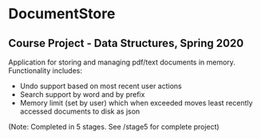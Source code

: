 <h1>DocumentStore</h1>

<h2>Course Project - Data Structures, Spring 2020</h2> 


Application for storing and managing pdf/text documents in memory. Functionality includes:
- Undo support based on most recent user actions
- Search support by word and by prefix
- Memory limit (set by user) which when exceeded moves least recently accessed documents to disk as json  
  
<p>(Note: Completed in 5 stages. See /stage5 for complete project)</p>